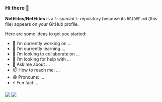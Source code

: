 ### Hi there 👋

**NetElites/NetElites** is a ✨ _special_ ✨ repository because its `README.md` (this file) appears on your GitHub profile.

Here are some ideas to get you started:

- 🔭 I’m currently working on ...
- 🌱 I’m currently learning ...
- 👯 I’m looking to collaborate on ...
- 🤔 I’m looking for help with ...
- 💬 Ask me about ...
- 📫 How to reach me: ...
- 😄 Pronouns: ...
- ⚡ Fun fact: ...


<a href="https://github.com/ghost1372">
<img align="center" src="https://github-readme-stats.vercel.app/api?username=NetElites&show_icons=true&count_private=true&include_all_commits=true" /></a>

<a href="https://github.com/ghost1372">
<img align="center" src="https://github-readme-stats.vercel.app/api/top-langs/?username=NetElites" />
</a>



